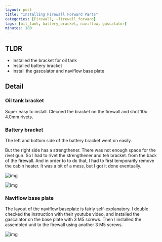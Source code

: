 ```yaml
---
layout: post
title: "Installing Firewall Forward Parts"
categories: [Firewall, ~firewall_forward]
tags: [oil_tank, battery_bracket, naviflow, gascalator]
minutes: 180
---
```


## TLDR

- Installed the bracket for oil tank
- Installed battery bracket
- Install the gascalator and naviflow base plate

## Detail

### Oil tank bracket

Super easy to install. Clecoed the bracket on the firewall and shot 10x 4.0mm rivets.

### Battery bracket

The left and bottom side of the battery bracket went on easily.

But the right side has a strengthener. There was not enough space for the rivet gun. So I had to rivet the strengthener and teh bracket. from the back of the firewall. And in order to to do that, I had to first temporarily remove the cabin heater. It was a bit of a mess, but I got it done eventually.

![img](https://lh3.googleusercontent.com/pw/AP1GczMF-pXISDTiF5J4Kj-rigM-DjxIHY_gB1V6fSpzuKdCOILXmKR8xZUt-83tMKq3cnniYxdPeye8y2623XgZ3CkGSyHJlfu2pbdD5in4w3tsCYzPl16YM_sseYmEAp-Hn0UmCYCgjPJvXeebRVFyXiER6Q=w3438-h2588-s-no-gm?authuser=0)

![img](https://lh3.googleusercontent.com/pw/AP1GczOcdPOCu5xbIJRGBi90GVZJtuPIJxX1WvfjVdiJS8yxsKH9F64GzkUML0W9DwRtfmqmjeQvKWQW2YxTfrvuKZ6ulZGpkx0xje2g9S4PwDaG2VyviJkL9j5coZPUoSRJHw1_4j8JlTzJQZG_LYh9Ko9CUg=w3438-h2588-s-no-gm?authuser=0)

### Naviflow base plate

The layout of the naviflow baseplate is fairly self-explanatory. I double checked the instruction with their youtube video, and installed the gascalator on the base plate with 3 M5 screws. Then I installed the assembled unit to the firewall using another 3 M5 screws.

![img](https://lh3.googleusercontent.com/pw/AP1GczOZ9DxSxP8klLqAQazvyGHCQfJcqq5OpCqs_QMKIiQIasVil0DRaNm4Xf2togT91JT5SaPaFpnDyplsXWfG-N_Z4Y_-2dCkXXaopKrX1QFT3PEQZLNuWhP8qxWhUduNVRS8uy2A_l6nJHX1O3VqsqTrSw=w3438-h2588-s-no-gm?authuser=0)
